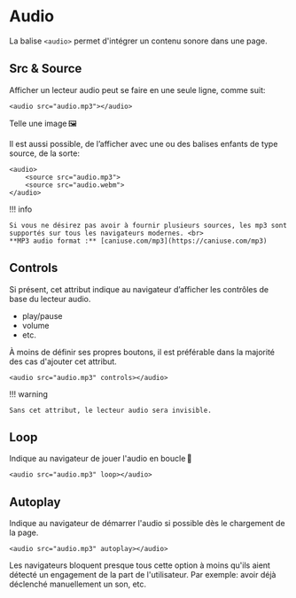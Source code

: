 # Audio
La balise `<audio>` permet d'intégrer un contenu sonore dans une page.

## Src & Source

Afficher un lecteur audio peut se faire en une seule ligne, comme suit:

```
<audio src="audio.mp3"></audio>
```
Telle une image 🖼️

Il est aussi possible, de l’afficher avec une ou des balises enfants de type source, de la sorte:

```
<audio>
    <source src="audio.mp3">
    <source src="audio.webm">
</audio>
```
!!! info
    
    Si vous ne désirez pas avoir à fournir plusieurs sources, les mp3 sont supportés sur tous les navigateurs modernes. <br>
    **MP3 audio format :** [caniuse.com/mp3](https://caniuse.com/mp3)

## Controls

Si présent, cet attribut indique au navigateur d’afficher les contrôles de base du lecteur audio.

- play/pause
- volume
- etc.

À moins de définir ses propres boutons, il est préférable dans la majorité des cas d'ajouter cet attribut.

```
<audio src="audio.mp3" controls></audio>
```

!!! warning

    Sans cet attribut, le lecteur audio sera invisible.

## Loop

Indique au navigateur de jouer l'audio en boucle 🔁

```
<audio src="audio.mp3" loop></audio>
```

## Autoplay

Indique au navigateur de démarrer l'audio si possible dès le chargement de la page.

```
<audio src="audio.mp3" autoplay></audio>
```

Les navigateurs bloquent presque tous cette option à moins qu'ils aient détecté un engagement de la part de l'utilisateur. Par exemple: avoir déjà déclenché manuellement un son, etc.

